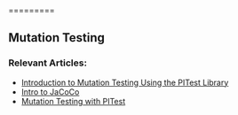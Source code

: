 =========

## Mutation Testing

### Relevant Articles: 
- [Introduction to Mutation Testing Using the PITest Library](http://www.baeldung.com/java-mutation-testing-with-pitest)
- [Intro to JaCoCo](http://www.baeldung.com/jacoco)
- [Mutation Testing with PITest](http://www.baeldung.com/java-mutation-testing-with-pitest)
